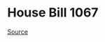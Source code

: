# House Bill 1067

[Source](http://lawfilesext.leg.wa.gov/biennium/2023-24/Pdf/Bills/House%20Bills/1067.pdf)